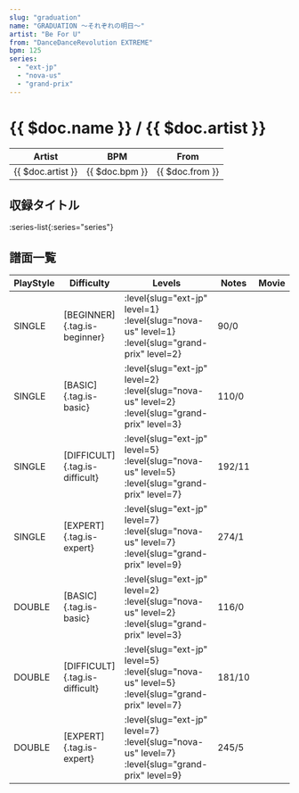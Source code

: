 ```yaml
---
slug: "graduation"
name: "GRADUATION ～それぞれの明日～"
artist: "Be For U"
from: "DanceDanceRevolution EXTREME"
bpm: 125
series:
  - "ext-jp"
  - "nova-us"
  - "grand-prix"
---
```


# {{ $doc.name }} / {{ $doc.artist }}

|Artist|BPM|From|
|------|---|----|
|{{ $doc.artist }}|{{ $doc.bpm }}|{{ $doc.from }}|

## 収録タイトル

:series-list{:series="series"}

## 譜面一覧

|PlayStyle|Difficulty|Levels|Notes|Movie|
|---------|----------|------|-----|-----|
|SINGLE|[BEGINNER]{.tag.is-beginner}|<div class="field is-grouped is-grouped-multiline"> :level{slug="ext-jp" level=1} :level{slug="nova-us" level=1} :level{slug="grand-prix" level=2}</div>|90/0||
|SINGLE|[BASIC]{.tag.is-basic}|<div class="field is-grouped is-grouped-multiline"> :level{slug="ext-jp" level=2} :level{slug="nova-us" level=2} :level{slug="grand-prix" level=3}</div>|110/0||
|SINGLE|[DIFFICULT]{.tag.is-difficult}|<div class="field is-grouped is-grouped-multiline"> :level{slug="ext-jp" level=5} :level{slug="nova-us" level=5} :level{slug="grand-prix" level=7}</div>|192/11||
|SINGLE|[EXPERT]{.tag.is-expert}|<div class="field is-grouped is-grouped-multiline"> :level{slug="ext-jp" level=7} :level{slug="nova-us" level=7} :level{slug="grand-prix" level=9}</div>|274/1||
|DOUBLE|[BASIC]{.tag.is-basic}|<div class="field is-grouped is-grouped-multiline"> :level{slug="ext-jp" level=2} :level{slug="nova-us" level=2} :level{slug="grand-prix" level=3}</div>|116/0||
|DOUBLE|[DIFFICULT]{.tag.is-difficult}|<div class="field is-grouped is-grouped-multiline"> :level{slug="ext-jp" level=5} :level{slug="nova-us" level=5} :level{slug="grand-prix" level=7}</div>|181/10||
|DOUBLE|[EXPERT]{.tag.is-expert}|<div class="field is-grouped is-grouped-multiline"> :level{slug="ext-jp" level=7} :level{slug="nova-us" level=7} :level{slug="grand-prix" level=9}</div>|245/5||

